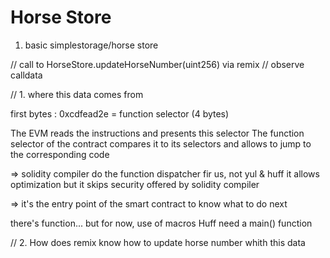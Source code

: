 # Horse Store

1. basic simplestorage/horse store

// call to HorseStore.updateHorseNumber(uint256) via remix
// observe calldata

// 1. where this data comes from

first bytes : 0xcdfead2e = function selector (4 bytes)

The EVM reads the instructions and presents this selector
The function selector of the contract compares it to its selectors and allows to jump to the corresponding code

=> solidity compiler do the function dispatcher fir us, not yul & huff
it allows optimization but it skips security offered by solidity compiler

=> it's the entry point of the smart contract to know what to do next

there's function... but for now, use of macros
Huff need a main() function

// 2. How does remix know how to update horse number whith this data
